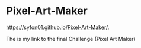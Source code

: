 # Pixel-Art-Maker
https://syfon01.github.io/Pixel-Art-Maker/.

The is my link to the final Challenge (Pixel Art Maker)
